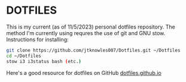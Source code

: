 # DOTFILES
This is my current (as of 11/5/2023) personal dotfiles repository.  The method I'm currently using requres the use of git and GNU stow.  Instructions for installing:
```bash
git clone https://github.com/jtknowles007/Dotfiles.git ~/Dotfiles
cd ~/Dotfiles
stow i3 i3status bash (etc.)
```

Here's a good resource for dotfiles on GitHub [dotfiles.github.io](dotfiles.github.io)

